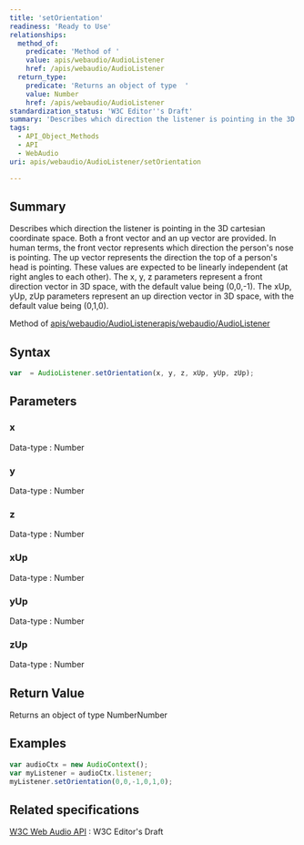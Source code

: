 ```yaml
---
title: 'setOrientation'
readiness: 'Ready to Use'
relationships:
  method_of:
    predicate: 'Method of '
    value: apis/webaudio/AudioListener
    href: /apis/webaudio/AudioListener
  return_type:
    predicate: 'Returns an object of type  '
    value: Number
    href: /apis/webaudio/AudioListener
standardization_status: 'W3C Editor''s Draft'
summary: 'Describes which direction the listener is pointing in the 3D cartesian coordinate space. Both a front vector and an up vector are provided. In human terms, the front vector represents which direction the person''s nose is pointing. The up vector represents the direction the top of a person''s head is pointing. These values are expected to be linearly independent (at right angles to each other). The x, y, z parameters represent a front direction vector in 3D space, with the default value being (0,0,-1). The xUp, yUp, zUp parameters represent an up direction vector in 3D space, with the default value being (0,1,0).'
tags:
  - API_Object_Methods
  - API
  - WebAudio
uri: apis/webaudio/AudioListener/setOrientation

---
```

## Summary

Describes which direction the listener is pointing in the 3D cartesian coordinate space. Both a front vector and an up vector are provided. In human terms, the front vector represents which direction the person's nose is pointing. The up vector represents the direction the top of a person's head is pointing. These values are expected to be linearly independent (at right angles to each other). The x, y, z parameters represent a front direction vector in 3D space, with the default value being (0,0,-1). The xUp, yUp, zUp parameters represent an up direction vector in 3D space, with the default value being (0,1,0).

Method of [apis/webaudio/AudioListener](/apis/webaudio/AudioListener)[apis/webaudio/AudioListener](/apis/webaudio/AudioListener)

## Syntax

``` js
var  = AudioListener.setOrientation(x, y, z, xUp, yUp, zUp);
```

## Parameters

### x

 Data-type
:   Number

### y

 Data-type
:   Number

### z

 Data-type
:   Number

### xUp

 Data-type
:   Number

### yUp

 Data-type
:   Number

### zUp

 Data-type
:   Number

## Return Value

Returns an object of type NumberNumber

## Examples

``` js
var audioCtx = new AudioContext();
var myListener = audioCtx.listener;
myListener.setOrientation(0,0,-1,0,1,0);
```

## Related specifications

[W3C Web Audio API](http://webaudio.github.io/web-audio-api/)
:   W3C Editor's Draft
